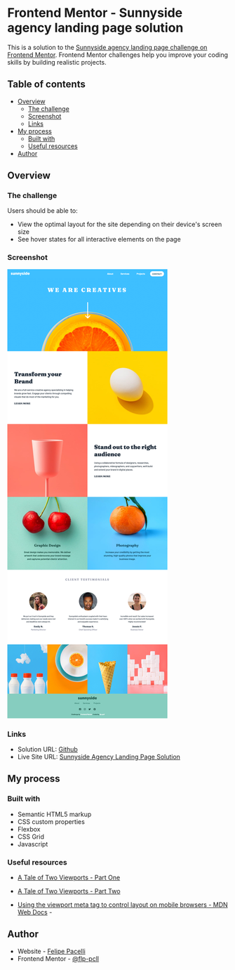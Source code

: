 # Frontend Mentor - Sunnyside agency landing page solution

This is a solution to the [Sunnyside agency landing page challenge on Frontend Mentor](https://www.frontendmentor.io/challenges/sunnyside-agency-landing-page-7yVs3B6ef). Frontend Mentor challenges help you improve your coding skills by building realistic projects.

## Table of contents

- [Overview](#overview)
  - [The challenge](#the-challenge)
  - [Screenshot](#screenshot)
  - [Links](#links)
- [My process](#my-process)
  - [Built with](#built-with)
  - [Useful resources](#useful-resources)
- [Author](#author)


## Overview

### The challenge

Users should be able to:

- View the optimal layout for the site depending on their device's screen size
- See hover states for all interactive elements on the page

### Screenshot

![](./sunnyside.png)


### Links

- Solution URL: [Github](https://github.com/flp-pcll/sunnyside-agency-landing-page)
- Live Site URL: [Sunnyside Agency Landing Page Solution](https://flp-pcll.github.io/sunnyside-agency-landing-page/)

## My process

### Built with

- Semantic HTML5 markup
- CSS custom properties
- Flexbox
- CSS Grid
- Javascript



### Useful resources

- [A Tale of Two Viewports - Part One](https://www.quirksmode.org/mobile/viewports.html)
- [A Tale of Two Viewports - Part Two](https://www.quirksmode.org/mobile/viewports2.html)

- [Using the viewport meta tag to control layout on mobile browsers - MDN Web Docs](https://developer.mozilla.org/en-US/docs/Web/HTML/Viewport_meta_tag) - 



## Author

- Website - [Felipe Pacelli](https://github.com/flp-pcll)
- Frontend Mentor - [@flp-pcll](https://www.frontendmentor.io/profile/flp-pcll)



